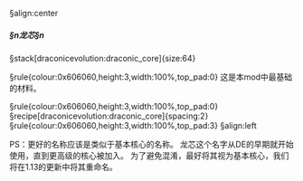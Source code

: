 §align:center
##### §n龙芯§n

§stack[draconicevolution:draconic_core]{size:64}

§rule{colour:0x606060,height:3,width:100%,top_pad:0}
这是本mod中最基础的材料。

§rule{colour:0x606060,height:3,width:100%,top_pad:0}
§recipe[draconicevolution:draconic_core]{spacing:2}
§rule{colour:0x606060,height:3,width:100%,top_pad:3}
§align:left

PS：更好的名称应该是类似于基本核心的名称。
龙芯这个名字从DE的早期就开始使用，直到更高级的核心被加入。
为了避免混淆，最好将其视为基本核心，我们将在1.13的更新中将其重命名。